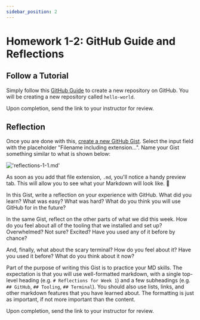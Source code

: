 ```yaml
---
sidebar_position: 2
---
```


# Homework 1-2: GitHub Guide and Reflections

## Follow a Tutorial

Simply follow this [GitHub Guide](https://guides.github.com/activities/hello-world/) to create a new repository on GitHub. You will be creating a new repository called `hello-world`.

Upon completion, send the link to your instructor for review.

## Reflection

Once you are done with this, [create a new GitHub Gist](https://gist.github.com/). Select the input field with the placeholder "Filename including extension...". Name your Gist something similar to what is shown below:

!['reflections-1-1.md'](/img/gist.png)

As soon as you add that file extension, `.md`, you'll notice a handy preview tab. This will allow you to see what your Markdown will look like. 🎉

In this Gist, write a reflection on your experience with GitHub. What did you learn? What was easy? What was hard? What do you think you will use GitHub for in the future?

In the same Gist, reflect on the other parts of what we did this week. How do you feel about all of the tooling that we installed and set up? Overwhelmed? Not sure? Excited? Have you used any of it before by chance?

And, finally, what about the scary terminal? How do you feel about it? Have you used it before? What do you think about it now?

Part of the purpose of writing this Gist is to practice your MD skills. The expectation is that you will use well-formatted markdown, with a single top-level heading (e.g. `# Reflections for Week 1`) and a few subheadings (e.g. `## GitHub`, `## Tooling`, `## Terminal`). You should also use lists, links, and other markdown features that you have learned about. The formatting is just as important, if not more important than the content.

Upon completion, send the link to your instructor for review.
